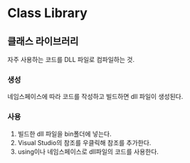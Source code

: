 # Class Library

## 클래스 라이브러리
자주 사용하는 코드를 DLL 파일로 컴파일하는 것.

### 생성
네임스페이스에 따라 코드를 작성하고 빌드하면 dll 파일이 생성된다.

### 사용
1. 빌드한 dll 파일을 bin폴더에 넣는다.
2. Visual Studio의 참조를 우클릭해 참조를 추가한다.
3. using이나 네임스페이스로 dll파일의 코드를 사용한다.